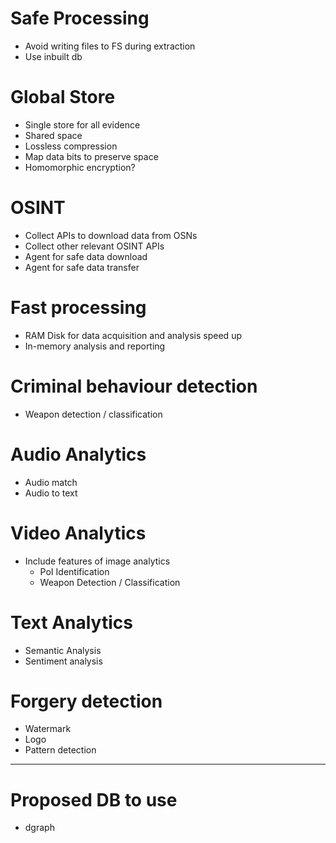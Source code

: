 # Safe Processing
- Avoid writing files to FS during extraction
- Use inbuilt db

# Global Store
- Single store for all evidence
- Shared space
- Lossless compression
- Map data bits to preserve space
- Homomorphic encryption?

# OSINT
- Collect APIs to download data from OSNs
- Collect other relevant OSINT APIs
- Agent for safe data download
- Agent for safe data transfer

# Fast processing
- RAM Disk for data acquisition and analysis speed up
- In-memory analysis and reporting

# Criminal behaviour detection
- Weapon detection / classification

# Audio Analytics
- Audio match
- Audio to text

# Video Analytics
- Include features of image analytics
    - PoI Identification
    - Weapon Detection / Classification

# Text Analytics
- Semantic Analysis
- Sentiment analysis

# Forgery detection
- Watermark
- Logo
- Pattern detection

----------------------------------
# Proposed DB to use
- dgraph